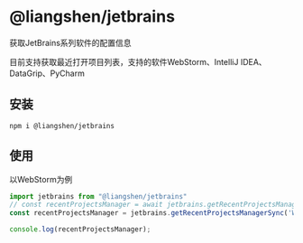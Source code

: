 # @liangshen/jetbrains

获取JetBrains系列软件的配置信息

目前支持获取最近打开项目列表，支持的软件WebStorm、IntelliJ IDEA、DataGrip、PyCharm

## 安装
```
npm i @liangshen/jetbrains
```

## 使用

以WebStorm为例

```typescript
import jetbrains from "@liangshen/jetbrains"
// const recentProjectsManager = await jetbrains.getRecentProjectsManager('WebStorm')
const recentProjectsManager = jetbrains.getRecentProjectsManagerSync('WebStorm')

console.log(recentProjectsManager);
```